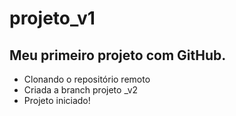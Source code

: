 # projeto_v1

## Meu primeiro projeto com GitHub.

- Clonando o repositório remoto
- Criada a branch projeto _v2 
- Projeto iniciado!


